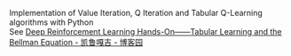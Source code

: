 Implementation of Value Iteration, Q Iteration and Tabular Q-Learning algorithms with Python  
See [Deep Reinforcement Learning Hands-On——Tabular Learning and the Bellman Equation - 凯鲁嘎吉 - 博客园](https://www.cnblogs.com/kailugaji/p/15891401.html)
